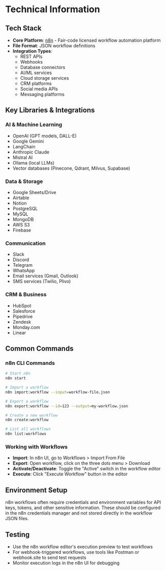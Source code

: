 # Technical Information

## Tech Stack

- **Core Platform**: [n8n](https://n8n.io/) - Fair-code licensed workflow automation platform
- **File Format**: JSON workflow definitions
- **Integration Types**:
  - REST APIs
  - Webhooks
  - Database connectors
  - AI/ML services
  - Cloud storage services
  - CRM platforms
  - Social media APIs
  - Messaging platforms

## Key Libraries & Integrations

### AI & Machine Learning

- OpenAI (GPT models, DALL-E)
- Google Gemini
- LangChain
- Anthropic Claude
- Mistral AI
- Ollama (local LLMs)
- Vector databases (Pinecone, Qdrant, Milvus, Supabase)

### Data & Storage

- Google Sheets/Drive
- Airtable
- Notion
- PostgreSQL
- MySQL
- MongoDB
- AWS S3
- Firebase

### Communication

- Slack
- Discord
- Telegram
- WhatsApp
- Email services (Gmail, Outlook)
- SMS services (Twilio, Plivo)

### CRM & Business

- HubSpot
- Salesforce
- Pipedrive
- Zendesk
- Monday.com
- Linear

## Common Commands

### n8n CLI Commands

```bash
# Start n8n
n8n start

# Import a workflow
n8n import:workflow --input=workflow-file.json

# Export a workflow
n8n export:workflow --id=123 --output=my-workflow.json

# Create a new workflow
n8n create:workflow

# List all workflows
n8n list:workflows
```

### Working with Workflows

- **Import**: In n8n UI, go to Workflows > Import From File
- **Export**: Open workflow, click on the three dots menu > Download
- **Activate/Deactivate**: Toggle the "Active" switch in the workflow editor
- **Execute**: Click "Execute Workflow" button in the editor

## Environment Setup

n8n workflows often require credentials and environment variables for API keys, tokens, and other sensitive information. These should be configured in the n8n credentials manager and not stored directly in the workflow JSON files.

## Testing

- Use the n8n workflow editor's execution preview to test workflows
- For webhook-triggered workflows, use tools like Postman or webhook.site to send test requests
- Monitor execution logs in the n8n UI for debugging
